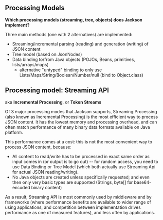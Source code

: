 ## Processing Models

**Which processing models (streaming, tree, objects) does Jackson implement?**

Three main methods (one with 2 alternatives) are implemented:

- Streaming/incremental parsing (reading) and generation (writing) of JSON content
- Tree model (based on JsonNodes)
- Data binding to/from Java objects (POJOs, Beans, primitives, lists/arrays/maps)
    - alternative "untyped" binding to only use Lists/Maps/String/Boolean/Number/null (bind to Object.class)


## Processing model: Streaming API

aka **Incremental Processing**, or **Token Streams**

Of 3 major processing modes that Jackson supports, Streaming Processing (also known as Incremental Processing) is the most efficient way to process JSON content. 
It has the lowest memory and processing overhead, and can often match performance of many binary data formats available on Java platform.

This performance comes at a cost: this is not the most convenient way to process JSON content, because:
- All content to read/write has to be processed in exact same order as input comes in (or output is to go out) -- for random access, you need to use Data Binding or Tree Model (which both actually use Streaming Api for actual JSON reading/writing).
- No Java objects are created unless specifically requested; and even then only very basic types are supported (Strings, byte[] for base64-encoded binary content)

As a result, Streaming API is most commonly used by middleware and by frameworks (where performance benefits are available to wider range of using applications, and competition between implementation drives performance as one of measured features), and less often by applications.
